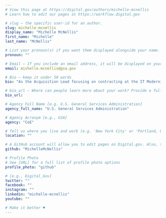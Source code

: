 ```yaml
---
# View this page at https://digital.gov/authors/michelle-mcnellis
# Learn how to edit our pages at https://workflow.digital.gov

# slug — the specific user-id for an author.
slug: michelle-mcnellis
display_name: "Michelle McNellis"
first_name: "Michelle"
last_name: "McNellis"

# List your pronoun(s) if you want them displayed alongside your name. If blank, we'll use just your name. Learn more http://mypronouns.org
pronoun: ""

# Email — If you include an email address, it will be displayed on your profile page
email: michelle.mcnellis@gsa.gov

# Bio — keep it under 50 words
bio: "As the Acquisition Lead focusing on contracting at the IT Modernization Centers of Excellence, Michelle developed the procurement strategies that support agency partners and their modernization efforts. Formerly a warranted Contracting Officer, Michelle has 10+ years of experience in the Federal Government and is responsible to ensure procurement packages are compliant with the Federal Acquisition Regulations but also innovative in their acquisition approach. Prior to joining CoE, Michelle was the Director of Acquisitions at the Office of Products and Programs, the CO at 18F Office of Acquisitions that awarded the first civilian agency bug bounty program, and spent time working as an acquisition subject matter expert at the Public Buildings Service in GSA and the U.S. Coast Guard."

# bio_url — Where can people learn more about your work? Provide a full URL [e.g. 'https://www.example.gov/']
bio_url: 

# Agency Full Name [e.g. U.S. General Services Administration]
agency_full_name: "U.S. General Services Administration"

# Agency Acronym [e.g., GSA]
agency: "CoE"

# Tell us where you live and work [e.g. 'New York City' or 'Portland, OR']
location: ""

# A GitHub account will allow you to edit pages on Digital.gov. Also, the image used in your GitHub account can be used to populate your digital.gov profile photo. Learn more about getting a Github account at [URL]
github: "MichelleMcNellis"

# Profile Photo
# See [URL] for a full list of profile photo options
profile_photo: "github"

# [e.g., Digital_Gov]
twitter: ""
facebook: ""
instagram: ""
linkedin: "michelle-mcnellis"
youtube: ""

# Make it better ♥
---
```

